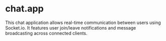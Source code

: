# chat.app
This chat application allows real-time communication between users using Socket.io. It features user join/leave notifications and message broadcasting across connected clients.
